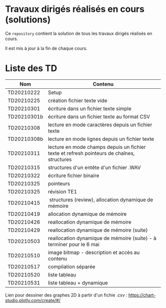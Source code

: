 # Travaux dirigés réalisés en cours (solutions)

Ce `repository` contient la solution de tous les travaux dirigés réalisés en cours.

Il est mis à jour à la fin de chaque cours.

# Liste des TD

| Nom | Contenu |
|---|---|
| TD20210222 | Setup |
| TD20210225 | création fichier texte vide |
| TD20210301 | écriture dans un fichier texte simple |
| TD20210301b | écriture dans un fichier texte au format CSV |
| TD20210308	| lecture en mode caractères depuis un fichier texte |
| TD20210308b	| lecture en mode lignes depuis un fichier texte |
| TD20210311 | lecture en mode champs depuis un fichier texte et refresh pointeurs de chaînes, structures |
| TD20210315 | structures d'un entête d'un fichier .WAV|
| TD20210322 | écriture fichier binaire|
| TD20210325 | pointeurs |
| TD20210325 | révision TE1|
| TD20210415 | structures (review), allocation dynamique de mémoire |
| TD20210419 | allocation dynamique de mémoire |
| TD20210426 | reallocation dynamique de mémoire |
| TD20210429 | reallocation dynamique de mémoire (suite) |
| TD20210503 | reallocation dynamique de mémoire (suite) - à terminer pour le 6 mai |
| TD20210510 | image bitmap - description et accès au contenu |
| TD20210517 | compilation séparée |
| TD20210520 | liste tableau |
| TD20210531 | liste tableau + dynamique |

Lien pour dessiner des graphes 2D à partir d'un fichie .csv : https://chart-studio.plotly.com/create/#/


